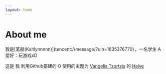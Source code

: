 ```yaml
---
layout: home
---
```

# About me

我是[茗赫(Kaitlynnnnn)](tencent://message/?uin=1635376770），一名学生 A
   爱好：玩游戏xD 
   



这是 我 利用Github搭建的 O
使用的主题为 [Vangelis Tzortzis](https://github.com/srekoble) 的 [Halve](http://vangeltzo.com/)

                     


                  


